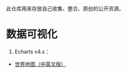 此仓库用来存放自己收集、整合、原创的公开资源。

# 数据可视化
1. Echarts v4.x：
  - [世界地图（中英文版）](./data-visualization/echarts/map-world/README.md)